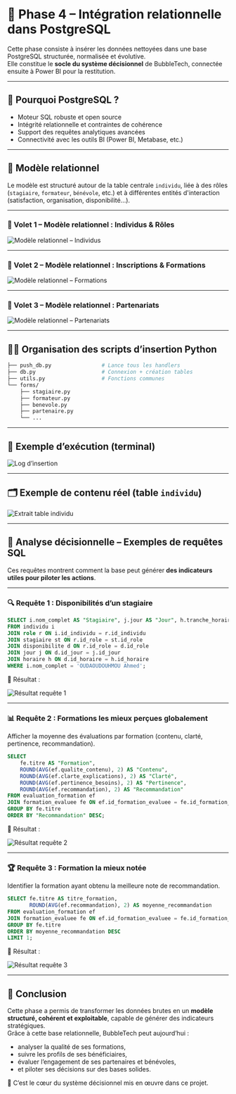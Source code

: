 # 🧩 Phase 4 – Intégration relationnelle dans PostgreSQL

Cette phase consiste à insérer les données nettoyées dans une base PostgreSQL structurée, normalisée et évolutive.  
Elle constitue le **socle du système décisionnel** de BubbleTech, connectée ensuite à Power BI pour la restitution.

---

## 🎯 Pourquoi PostgreSQL ?

- Moteur SQL robuste et open source  
- Intégrité relationnelle et contraintes de cohérence  
- Support des requêtes analytiques avancées  
- Connectivité avec les outils BI (Power BI, Metabase, etc.)

---

## 🧱 Modèle relationnel

Le modèle est structuré autour de la table centrale `individu`, liée à des rôles (`stagiaire`, `formateur`, `bénévole`, etc.) et à différentes entités d'interaction (satisfaction, organisation, disponibilité...).

---

### 📌 Volet 1 – Modèle relationnel : Individus & Rôles

![Modèle relationnel – Individus](./individu_role.png)

---

### 📌 Volet 2 – Modèle relationnel : Inscriptions & Formations

![Modèle relationnel – Formations](./inscription_formation.png)

---

### 📌 Volet 3 – Modèle relationnel : Partenariats

![Modèle relationnel – Partenariats](./partenaire.png)

---

## 🧑‍💻 Organisation des scripts d’insertion Python

```bash
├── push_db.py                # Lance tous les handlers
├── db.py                     # Connexion + création tables
├── utils.py                  # Fonctions communes
└── forms/
    ├── stagiaire.py
    ├── formateur.py
    ├── benevole.py
    ├── partenaire.py
    └── ...
```

---
## 📸 Exemple d’exécution (terminal)

![Log d’insertion](./insertion.PNG)

---

## 🗂️ Exemple de contenu réel (table `individu`)

![Extrait table individu](./table_individu.PNG)

---

## 🧠 Analyse décisionnelle – Exemples de requêtes SQL

Ces requêtes montrent comment la base peut générer **des indicateurs utiles pour piloter les actions**.

---

### 🔍 Requête 1 : Disponibilités d’un stagiaire

```sql
SELECT i.nom_complet AS "Stagiaire", j.jour AS "Jour", h.tranche_horaire AS "Créneau"
FROM individu i
JOIN role r ON i.id_individu = r.id_individu
JOIN stagiaire st ON r.id_role = st.id_role
JOIN disponibilite d ON r.id_role = d.id_role
JOIN jour j ON d.id_jour = j.id_jour
JOIN horaire h ON d.id_horaire = h.id_horaire
WHERE i.nom_complet = 'OUDAOUDOUHMOU Ahmed';
```

📸 Résultat :

![Résultat requête 1](./requete_disponibilites.PNG)

---

### 📊 Requête 2 : Formations les mieux perçues globalement  
Afficher la moyenne des évaluations par formation (contenu, clarté, pertinence, recommandation).

```sql
SELECT 
    fe.titre AS "Formation",
    ROUND(AVG(ef.qualite_contenu), 2) AS "Contenu",
    ROUND(AVG(ef.clarte_explications), 2) AS "Clarté",
    ROUND(AVG(ef.pertinence_besoins), 2) AS "Pertinence",
    ROUND(AVG(ef.recommandation), 2) AS "Recommandation"
FROM evaluation_formation ef
JOIN formation_evaluee fe ON ef.id_formation_evaluee = fe.id_formation_evaluee
GROUP BY fe.titre
ORDER BY "Recommandation" DESC;
```

📸 Résultat :

![Résultat requête 2](./formations_mieux_perçues_globalement.PNG)

---

### 🏆 Requête 3 : Formation la mieux notée  
Identifier la formation ayant obtenu la meilleure note de recommandation.

```sql
SELECT fe.titre AS titre_formation, 
       ROUND(AVG(ef.recommandation), 2) AS moyenne_recommandation
FROM evaluation_formation ef
JOIN formation_evaluee fe ON ef.id_formation_evaluee = fe.id_formation_evaluee
GROUP BY fe.titre
ORDER BY moyenne_recommandation DESC
LIMIT 1;
```

📸 Résultat :

![Résultat requête 3](./formation_mieux_notée.PNG)

---

## 📌 Conclusion

Cette phase a permis de transformer les données brutes en un **modèle structuré, cohérent et exploitable**, capable de générer des indicateurs stratégiques.  
Grâce à cette base relationnelle, BubbleTech peut aujourd’hui :

- analyser la qualité de ses formations,  
- suivre les profils de ses bénéficiaires,  
- évaluer l’engagement de ses partenaires et bénévoles,  
- et piloter ses décisions sur des bases solides.

🎯 C’est le cœur du système décisionnel mis en œuvre dans ce projet.
